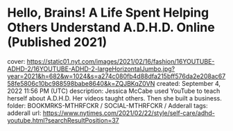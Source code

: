 # Hello, Brains! A Life Spent Helping Others Understand A.D.H.D. Online (Published 2021)

cover: https://static01.nyt.com/images/2021/02/16/fashion/16YOUTUBE-ADHD-2/16YOUTUBE-ADHD-2-largeHorizontalJumbo.jpg?year=2021&h=682&w=1024&s=a274c080fb4d88dfa215bff576da2e208ac6758fe5806c10bc988598babe8640&k=ZQJBKqZ0VN
created: September 4, 2022 11:56 PM (UTC)
description: Jessica McCabe used YouTube to teach herself about A.D.H.D. Her videos taught others. Then she built a business.
folder: BOOKMRKS-MTHRFCKR / SOCIAL-MTHRFCKR / Adderall
tags: adderall
url: https://www.nytimes.com/2021/02/22/style/self-care/adhd-youtube.html?searchResultPosition=37